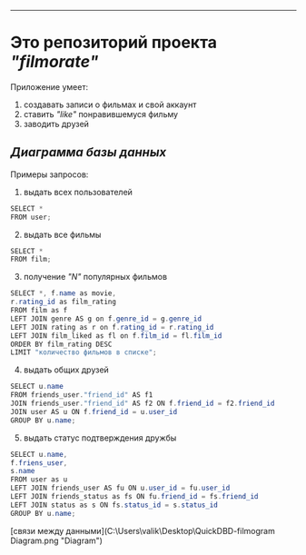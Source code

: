 ---

# Это репозиторий проекта *"filmorate"*

Приложение умеет:

1. создавать записи о фильмах и свой аккаунт
2. ставить *"like"* понравившемуся фильму
3. заводить друзей

## *Диаграмма базы данных*

Примеры запросов:

1. выдать всех пользователей
``` java
SELECT *
FROM user; 
```
2. выдать все фильмы
``` java
SELECT *
FROM film; 
```
3. получение *"N"* популярных фильмов
``` java
SELECT *, f.name as movie,
r.rating_id as film_rating
FROM film as f
LEFT JOIN genre AS g on f.genre_id = g.genre_id
LEFT JOIN rating as r on f.rating_id = r.rating_id
LEFT JOIN film_liked as fl on f.film_id = fl.film_id
ORDER BY film_rating DESC
LIMIT "количество фильмов в списке";
```
4. выдать общих друзей
``` java
SELECT u.name
FROM friends_user."friend_id" AS f1
JOIN friends_user."friend_id" AS f2 ON f.friend_id = f2.friend_id
JOIN user AS u ON f.friend_id = u.user_id
GROUP BY u.name;
```
5. выдать статус подтверждения дружбы
``` java
SELECT u.name,
f.friens_user,
s.name
FROM user as u
LEFT JOIN friends_user AS fu ON u.user_id = fu.user_id
LEFT JOIN friends_status as fs ON fu.friend_id = fs.friend_id
LEFT JOIN status as s ON fs.status_id = s.status_id
GROUP BY u.name;
```
[связи между данными](C:\Users\valik\Desktop\QuickDBD-filmogram Diagram.png "Diagram")
